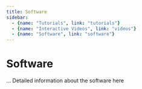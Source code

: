 ```yaml
---
title: Software
sidebar: 
  - {name: "Tutorials", link: "tutorials"}
  - {name: "Interactive Videos", link: "videos"}
  - {name: "Software", link: "software"}
---
```


# Software

... Detailed information about the software here